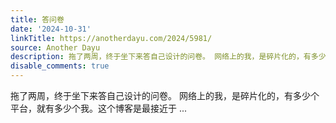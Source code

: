 ```yaml
---
title: 答问卷
date: '2024-10-31'
linkTitle: https://anotherdayu.com/2024/5981/
source: Another Dayu
description: 拖了两周，终于坐下来答自己设计的问卷。 网络上的我，是碎片化的，有多少个平台，就有多少个我。这个博客是最接近于 ...
disable_comments: true
---
```

拖了两周，终于坐下来答自己设计的问卷。 网络上的我，是碎片化的，有多少个平台，就有多少个我。这个博客是最接近于 ...